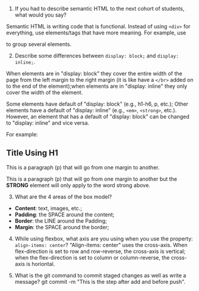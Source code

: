 1. If you had to describe semantic HTML to the next cohort of students, what would you say?

Semantic HTML is writing code that is functional. Instead of using ```<div>``` for everything, use elements/tags that have more meaning. For example, use <section> to group several elements.

2. Describe some differences between ```display: block;``` and ```display: inline;```.

When elements are in "display: block" they cover the entire width of the page from the left margin to the right margin (it is like have a ```</br>``` added on to the end of the element);when elements are in "display: inline" they only cover the width of the element. 

Some elements have default of "display: block" (e.g., h1-h6, p, etc.); Other elements have a default of "display: inline" (e.g., ```<em>```, ```<strong>```, etc.). However, an element that has a default of "display: block" can be changed to "display: inline" and vice versa.

For example:
<h1>Title Using H1</h1>
<p>This is a paragraph (p) that will go from one margin to another.</p>

<p>This is a paragraph (p) that will go from one margin to another but the <strong>STRONG</strong> element will only apply to the word strong above.</p>

3. What are the 4 areas of the box model?
<ul>
<li><strong>Content</strong>: text, images, etc.;</li>
<li><strong>Padding</strong>: the SPACE around the content;</li>
<li><strong>Border</strong>: the LINE around the Padding;</li>
<li><strong>Margin</strong>: the SPACE around the border;</li>
 </ul>


4. While using flexbox, what axis are you using when you use the property: ```align-items: center```? 
"Align-items: center" uses the cross-axis. When flex-direction is set to row and row-reverse, the cross-axis is vertical; when the flex-direction is set to column or column-reverse, the cross-axis is horiontal. 

5. What is the git command to commit staged changes as well as write a message?
git commit -m "This is the step after add and before push".
